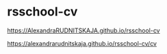 # rsschool-cv
https://AlexandraRUDNITSKAJA.github.io/rsschool-cv

https://alexandrarudnitskaja.github.io/rsschool-cv/cv